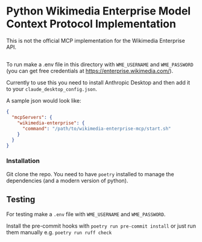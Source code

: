 # Python Wikimedia Enterprise Model Context Protocol Implementation

This is not the official MCP implementation for the Wikimedia Enterprise API.

##

To run make a .env file in this directory with `WME_USERNAME` and `WME_PASSWORD` (you can get free credentials at https://enterprise.wikimedia.com/).

Currently to use this you need to install Anthropic Desktop and then add it to your `claude_desktop_config.json`.

A sample json would look like:

```json
{
  "mcpServers": {
    "wikimedia-enterprise": {
      "command": "/path/to/wikimedia-enterprise-mcp/start.sh"
    }
  }
}
```

### Installation
Git clone the repo. You need to have `poetry` installed to manage the dependencies (and a modern version of python). 

## Testing

For testing make a `.env` file with `WME_USERNAME` and `WME_PASSWORD`.

Install the pre-commit hooks with `poetry run pre-commit install` or just run them manually e.g. `poetry run ruff check`
